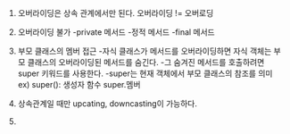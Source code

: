 
1. 오버라이딩은 상속 관계에서만 된다. 
   오버라이딩 != 오버로딩

2. 오버라이딩 불가
   -private 메서드
   -정적 메서드
   -final 메서드

3. 부모 클래스의 멤버 접근
  -자식 클래스가 메서드를 오버라이딩하면 자식 객체는 부모 클래스의 오버라이딩된 메서드를 숨긴다. 
  -그 숨겨진 메서드를 호출하려면 super 키워드를 사용한다. 
  -super는 현재 객체에서 부모 클래스의 참조를 의미
  ex) super(): 생성자 함수
      super.멤버

4. 상속관계일 때만 upcating, downcasting이 가능하다.
5. 
